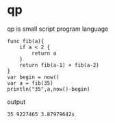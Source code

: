 # qp

qp is small script program language

```
func fib(a){
	if a < 2 {
		return a
	}
	return fib(a-1) + fib(a-2)
}
var begin = now()
var a = fib(35)
println("35",a,now()-begin)
```
output
```
35 9227465 3.87979642s
```
